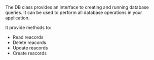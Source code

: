 The DB class provides an interface to creating and running database queries. It can be used to perform all database operations in your application.

It provide methods to:


* Read reacords
* Delete reacords 
* Update reacords
* Create reacords
